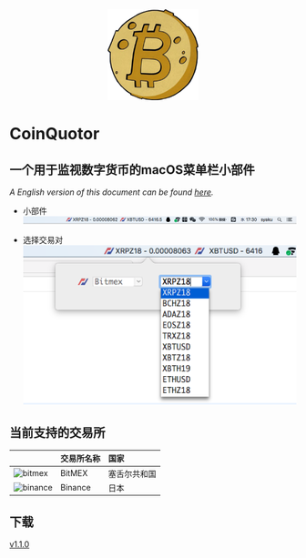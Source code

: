 <p align="center">
  <img height="160" src="Images/CoinQuotor.png" />
</p>

# CoinQuotor

## 一个用于监视数字货币的macOS菜单栏小部件

*A English version of this document can be found [here](README.md).*

- 小部件
![Alt text](Images/1.png "widget")

- 选择交易对
![Alt text](Images/2.png "Select CryptoCurrency")


## 当前支持的交易所

|  | 交易所名称 | 国家 |
| :--- | :--- | :--- |
| ![bitmex](https://user-images.githubusercontent.com/1294454/27766319-f653c6e6-5ed4-11e7-933d-f0bc3699ae8f.jpg) | BitMEX | 塞舌尔共和国 |
| ![binance](https://user-images.githubusercontent.com/1294454/29604020-d5483cdc-87ee-11e7-94c7-d1a8d9169293.jpg) | Binance | 日本 |

## 下载

[v1.1.0](https://github.com/zlq4863947/CoinQuotor/releases/download/v1.1.0/CoinQuotor-v1.1.0.pkg)